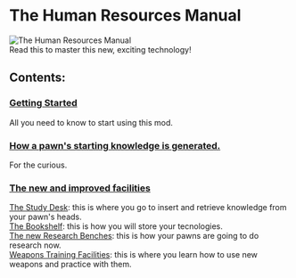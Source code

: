 # The Human Resources Manual
![The Human Resources Manual](https://i.imgur.com/GelF7I6.png)\
Read this to master this new, exciting technology!

## Contents:

### [Getting Started](https://github.com/jptrrs/HumanResources/wiki/Getting-Started) 
All you need to know to start using this mod.

### [How a pawn's starting knowledge is generated.](https://github.com/jptrrs/HumanResources/wiki/How-a-pawn's-starting-knowledge-is-generated.)
For the curious.

### [The new and improved facilities](https://github.com/jptrrs/HumanResources/wiki/The-new-and-improved-facilities)
[The Study Desk](https://github.com/jptrrs/HumanResources/wiki/The-new-and-improved-facilities#the-study-desk): this is where you go to insert and retrieve knowledge from your pawn's heads.\
[The Bookshelf](https://github.com/jptrrs/HumanResources/wiki/The-new-and-improved-facilities#the-bookshelf): this is how you will store your tecnologies.\
[The new Research Benches](https://github.com/jptrrs/HumanResources/wiki/The-new-and-improved-facilities#the-new-research-benches): this is how your pawns are going to do research now.\
[Weapons Training Facilities](https://github.com/jptrrs/HumanResources/wiki/The-new-and-improved-facilities#weapon-training-facilities): this is where you learn how to use new weapons and practice with them.